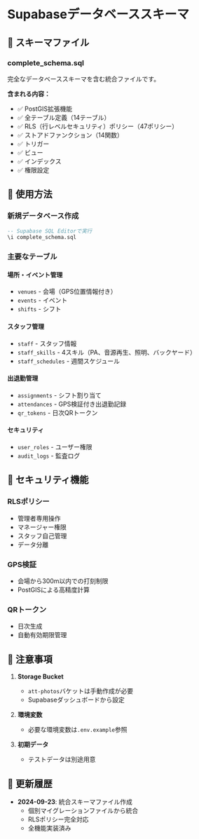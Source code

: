 # Supabaseデータベーススキーマ

## 📄 スキーマファイル

### complete_schema.sql
完全なデータベーススキーマを含む統合ファイルです。

**含まれる内容：**
- ✅ PostGIS拡張機能
- ✅ 全テーブル定義（14テーブル）
- ✅ RLS（行レベルセキュリティ）ポリシー（47ポリシー）
- ✅ ストアドファンクション（14関数）
- ✅ トリガー
- ✅ ビュー
- ✅ インデックス
- ✅ 権限設定

## 🚀 使用方法

### 新規データベース作成
```sql
-- Supabase SQL Editorで実行
\i complete_schema.sql
```

### 主要なテーブル

#### 場所・イベント管理
- `venues` - 会場（GPS位置情報付き）
- `events` - イベント
- `shifts` - シフト

#### スタッフ管理
- `staff` - スタッフ情報
- `staff_skills` - 4スキル（PA、音源再生、照明、バックヤード）
- `staff_schedules` - 週間スケジュール

#### 出退勤管理
- `assignments` - シフト割り当て
- `attendances` - GPS検証付き出退勤記録
- `qr_tokens` - 日次QRトークン

#### セキュリティ
- `user_roles` - ユーザー権限
- `audit_logs` - 監査ログ

## 🔐 セキュリティ機能

### RLSポリシー
- 管理者専用操作
- マネージャー権限
- スタッフ自己管理
- データ分離

### GPS検証
- 会場から300m以内での打刻制限
- PostGISによる高精度計算

### QRトークン
- 日次生成
- 自動有効期限管理

## 📝 注意事項

1. **Storage Bucket**
   - `att-photos`バケットは手動作成が必要
   - Supabaseダッシュボードから設定

2. **環境変数**
   - 必要な環境変数は`.env.example`参照

3. **初期データ**
   - テストデータは別途用意

## 🔄 更新履歴

- **2024-09-23**: 統合スキーマファイル作成
  - 個別マイグレーションファイルから統合
  - RLSポリシー完全対応
  - 全機能実装済み